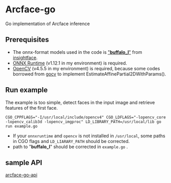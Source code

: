 # Arcface-go

Go implementation of Arcface inference



## Prerequisites

- The onnx-format models used in the code is ["**buffalo_l**"](https://insightface.cn-sh2.ufileos.com/models/buffalo_l.zip) from [insightface](https://github.com/deepinsight/insightface/tree/master/model_zoo).
- [ONNX Runtime](https://github.com/microsoft/onnxruntime) (v1.12.1 in my environment) is required.
- [OpenCV](https://github.com/opencv/opencv) (v4.5.5 in my environment) is required, because some codes borrowed from [gocv](https://github.com/hybridgroup/gocv) to implement EstimateAffinePartial2DWithParams().



## Run example

The example is too simple, detect faces in the input image and retrieve features of the first face.

```
CGO_CPPFLAGS="-I/usr/local/include/opencv4" CGO_LDFLAGS="-lopencv_core -lopencv_calib3d -lopencv_imgproc" LD_LIBRARY_PATH=/usr/local/lib go run example.go
```

- If your ```onnxruntime``` and ```opencv``` is not installed in ```/usr/local```, some paths in CGO flags and ```LD_LIARARY_PATH``` should be corrected.
- path to "**buffalo_l**" should be corrected in ```example.go``` .



## sample API
[arcface-go-api](https://github.com/jack139/arcface-go-api)
